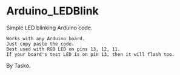 # Arduino_LEDBlink
Simple LED blinking Arduino code.

    Works with any Arduino board.
    Just copy paste the code.
    Best used with RGB LED on pins 13, 12, 11.
    If your board's test LED is on pin 13, then it will flash too.
    
    
By Tasko.
